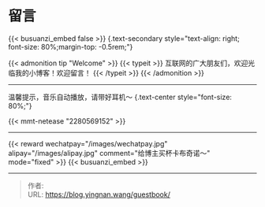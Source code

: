 # 留言


{{< busuanzi_embed false >}}
{.text-secondary style="text-align: right; font-size: 80%;margin-top: -0.5rem;"}

{{< admonition tip "Welcome" >}}
{{< typeit >}}
互联网的广大朋友们，欢迎光临我的小博客！欢迎留言！
{{< /typeit >}}
{{< /admonition >}}

---

温馨提示，音乐自动播放，请带好耳机～
{.text-center style="font-size: 80%;"}

{{< mmt-netease "2280569152" >}}

---

{{< reward wechatpay="/images/wechatpay.jpg" alipay="/images/alipay.jpg" comment="给博主买杯卡布奇诺～" mode="fixed" >}}
{{< busuanzi_embed >}}


---

> 作者: <no value>  
> URL: https://blog.yingnan.wang/guestbook/  

